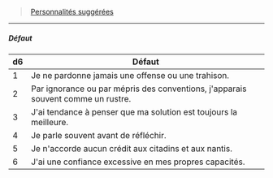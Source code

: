 ﻿---
!PersonalityDefectItem
Table: >+
  |d6|Défaut|

  |---|---|

  |1|Je ne pardonne jamais une offense ou une <!--br-->trahison.|

  |2|Par ignorance ou par mépris des conventions, <!--br-->j'apparais souvent comme un rustre.|

  |3|J'ai tendance à penser que ma solution est <!--br-->toujours la meilleure.|

  |4|Je parle souvent avant de réfléchir.|

  |5|Je n'accorde aucun crédit aux citadins et aux <!--br-->nantis.|

  |6|J'ai une confiance excessive en mes propres <!--br-->capacités.|

Id: background_brigand_hd.md#défaut
ParentLink: background_brigand_hd.md#personnalités-suggérées
Name: Défaut
ParentName: Personnalités suggérées
NameLevel: 5
Attributes: {}
---
> [Personnalités suggérées](hd_background_brigand_personnalites_suggerees.md)

---

##### Défaut

|d6|Défaut|
|---|---|
|1|Je ne pardonne jamais une offense ou une trahison.|
|2|Par ignorance ou par mépris des conventions, j'apparais souvent comme un rustre.|
|3|J'ai tendance à penser que ma solution est toujours la meilleure.|
|4|Je parle souvent avant de réfléchir.|
|5|Je n'accorde aucun crédit aux citadins et aux nantis.|
|6|J'ai une confiance excessive en mes propres capacités.|

